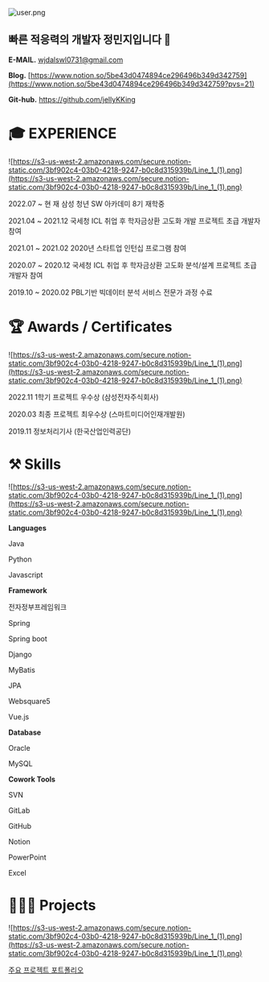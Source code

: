 ![user.png](https://s3-us-west-2.amazonaws.com/secure.notion-static.com/ee484e95-854c-42f2-a452-f0d7cb94682f/user.png)

## 빠른 적응력의 개발자 정민지입니다 🤗

**E-MAIL.** [wjdalswl0731@gmail.com](mailto:wjdalswl0731@gmail.com)

**Blog.** [https://www.notion.so/5be43d0474894ce296496b349d342759](https://www.notion.so/5be43d0474894ce296496b349d342759?pvs=21)

**Git-hub.** https://github.com/jellyKKing

# **🎓 EXPERIENCE**

![https://s3-us-west-2.amazonaws.com/secure.notion-static.com/3bf902c4-03b0-4218-9247-b0c8d315939b/Line_1_(1).png](https://s3-us-west-2.amazonaws.com/secure.notion-static.com/3bf902c4-03b0-4218-9247-b0c8d315939b/Line_1_(1).png)

2022.07 ~ 현 재        삼성 청년 SW 아카데미 8기 재학중

2021.04 ~ 2021.12    국세청 ICL 취업 후 학자금상환 고도화 개발 프로젝트 초급 개발자 참여

2021.01 ~ 2021.02    2020년 스타트업 인턴십 프로그램 참여

2020.07 ~ 2020.12    국세청 ICL 취업 후 학자금상환 고도화 분석/설계 프로젝트 초급 개발자 참여

2019.10 ~ 2020.02    PBL기반 빅데이터 분석 서비스 전문가 과정 수료

# **🏆 Awards / Certificates**

![https://s3-us-west-2.amazonaws.com/secure.notion-static.com/3bf902c4-03b0-4218-9247-b0c8d315939b/Line_1_(1).png](https://s3-us-west-2.amazonaws.com/secure.notion-static.com/3bf902c4-03b0-4218-9247-b0c8d315939b/Line_1_(1).png)

2022.11    1학기 프로젝트 우수상 (삼성전자주식회사)

2020.03    최종 프로젝트 최우수상 (스마트미디어인재개발원)

2019.11    정보처리기사 (한국산업인력공단)

# ⚒️ Skills

![https://s3-us-west-2.amazonaws.com/secure.notion-static.com/3bf902c4-03b0-4218-9247-b0c8d315939b/Line_1_(1).png](https://s3-us-west-2.amazonaws.com/secure.notion-static.com/3bf902c4-03b0-4218-9247-b0c8d315939b/Line_1_(1).png)

**Languages**

Java

Python

Javascript

**Framework**

전자정부프레임워크

Spring

Spring boot

Django

MyBatis

JPA

Websquare5

Vue.js

**Database**

Oracle

MySQL

**Cowork Tools**

SVN

GitLab

GitHub

Notion

PowerPoint

Excel

# 👩🏻‍💻 Projects

![https://s3-us-west-2.amazonaws.com/secure.notion-static.com/3bf902c4-03b0-4218-9247-b0c8d315939b/Line_1_(1).png](https://s3-us-west-2.amazonaws.com/secure.notion-static.com/3bf902c4-03b0-4218-9247-b0c8d315939b/Line_1_(1).png)

[주요 프로젝트 포트폴리오](https://www.notion.so/e01c696324334a2d882141e61b9b8334?pvs=21)
